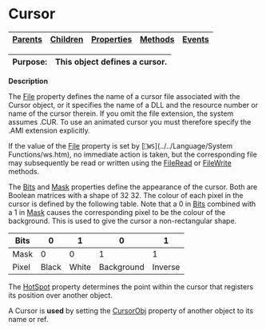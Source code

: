 




<h1 class="heading"><span class="name">Cursor</span></h1>

| [Parents](../ParentLists/Cursor.htm) | [Children](../ChildLists/Cursor.htm) | [Properties](../PropLists/Cursor.htm) | [Methods](../MethodLists/Cursor.htm) | [Events](../EventLists/Cursor.htm) |
| --- | --- | --- | --- | ---  |


| Purpose: | This object defines a cursor. |
| --- | ---  |


**Description**


The [File](../a-z/file.md) property defines the name of a cursor file associated with the Cursor object, or it specifies the name of a DLL and the resource number or name of the cursor therein. If you omit the file extension, the system assumes .CUR. To use an animated cursor you must therefore specify the .AMI extension explicitly.



If the value of the [File](../a-z/file.md) property is set by [`⎕WS`](../../Language/System Functions/ws.htm), no immediate action is taken, but the corresponding file may subsequently be read or written using the [FileRead](../a-z/fileread.md) or [FileWrite](../a-z/filewrite.md) methods.


The [Bits](../a-z/bits.md) and [Mask](../a-z/mask.md) properties define the appearance of the cursor. Both are Boolean matrices with a shape of 32  32. The colour of each pixel in the cursor is defined by the following table. Note that a 0 in [Bits](../a-z/bits.md) combined with a 1 in [Mask](../a-z/mask.md) causes the corresponding pixel to be the colour of the background. This is used to give the cursor a non-rectangular shape.


| Bits | 0 | 1 | 0 | 1 |
| --- | --- | --- | --- | ---  |
| Mask | 0 | 0 | 1 | 1 |
| Pixel | Black | White | Background | Inverse |


The [HotSpot](../a-z/hotspot.md) property determines the point within the cursor that registers its position over another object.


A Cursor is **used** by setting the [CursorObj](../a-z/cursorobj.md) property of another object to its name or ref.


